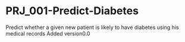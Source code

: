 # PRJ_001-Predict-Diabetes
Predict whether a given new patient is likely to have diabetes using his medical records
Added version0.0
